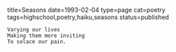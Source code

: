 title=Seasons
date=1993-02-04
type=page
cat=poetry
tags=highschool,poetry,haiku,seasons
status=published
~~~~~~
Varying our lives
Making them more inviting
To solace our pain.
